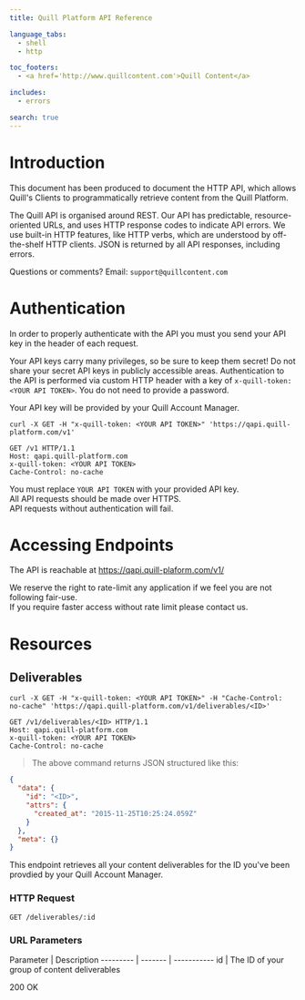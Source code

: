 ```yaml
---
title: Quill Platform API Reference

language_tabs:
  - shell
  - http

toc_footers:
  - <a href='http://www.quillcontent.com'>Quill Content</a>

includes:
  - errors

search: true
---
```


# Introduction

This document has been produced to document the HTTP API, which allows Quill's Clients to programmatically retrieve content from the Quill Platform.

The Quill API is organised around REST. Our API has predictable, resource-oriented URLs, and uses HTTP response codes to indicate API errors. We use built-in HTTP features, like HTTP verbs, which are understood by off-the-shelf HTTP clients. JSON is returned by all API responses, including errors.

<aside class="notice">
Questions or comments? Email: <code>support@quillcontent.com</code>
</aside>


# Authentication

In order to properly authenticate with the API you must you send your API key in the header of each request. 

Your API keys carry many privileges, so be sure to keep them secret! Do not share your secret API keys in publicly accessible areas.
Authentication to the API is performed via custom HTTP header with a key of 
`x-quill-token:<YOUR API TOKEN>`. 
You do not need to provide a password.

Your API key will be provided by your Quill Account Manager.

```shell
curl -X GET -H "x-quill-token: <YOUR API TOKEN>" 'https://qapi.quill-platform.com/v1'
```

```http
GET /v1 HTTP/1.1
Host: qapi.quill-platform.com
x-quill-token: <YOUR API TOKEN>
Cache-Control: no-cache
```

<aside class="notice">
You must replace <code>YOUR API TOKEN</code> with your provided API key.
</aside>

<aside class="warning">All API requests should be made over HTTPS.</aside>

<aside class="warning">API requests without authentication will fail.</aside>

# Accessing Endpoints
  
The API is reachable at https://qapi.quill-plaform.com/v1/<RESOURCE>

<aside class="warning">We reserve the right to rate-limit any application if we feel you are not following fair-use.
</aside>

<aside class="notice">If you require faster access without rate limit please contact us.</aside>

# Resources

## Deliverables

```shell
curl -X GET -H "x-quill-token: <YOUR API TOKEN>" -H "Cache-Control: no-cache" 'https://qapi.quill-platform.com/v1/deliverables/<ID>'
```

```http
GET /v1/deliverables/<ID> HTTP/1.1
Host: qapi.quill-platform.com
x-quill-token: <YOUR API TOKEN>
Cache-Control: no-cache
```

> The above command returns JSON structured like this:

```json
{
  "data": {
    "id": "<ID>",
    "attrs": {
      "created_at": "2015-11-25T10:25:24.059Z"
    }
  },
  "meta": {}
}
```

This endpoint retrieves all your content deliverables for the ID you've been provdied by your Quill Account Manager.

### HTTP Request

`GET /deliverables/:id`

### URL Parameters

Parameter | Description
--------- | ------- | -----------
id | The ID of your group of content deliverables 

<aside class="success">
200 OK
</aside>


